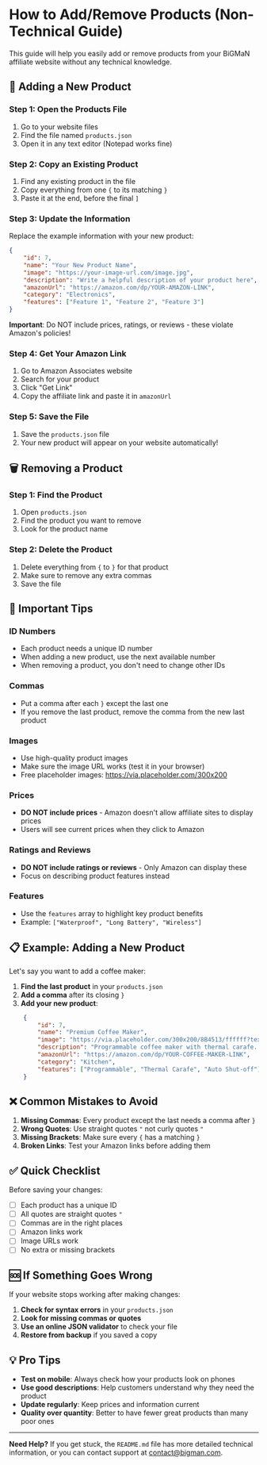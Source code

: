 # How to Add/Remove Products (Non-Technical Guide)

This guide will help you easily add or remove products from your BiGMaN affiliate website without any technical knowledge.

## 📝 Adding a New Product

### Step 1: Open the Products File
1. Go to your website files
2. Find the file named `products.json`
3. Open it in any text editor (Notepad works fine)

### Step 2: Copy an Existing Product
1. Find any existing product in the file
2. Copy everything from one `{` to its matching `}`
3. Paste it at the end, before the final `]`

### Step 3: Update the Information
Replace the example information with your new product:

```json
{
    "id": 7,
    "name": "Your New Product Name",
    "image": "https://your-image-url.com/image.jpg",
    "description": "Write a helpful description of your product here",
    "amazonUrl": "https://amazon.com/dp/YOUR-AMAZON-LINK",
    "category": "Electronics",
    "features": ["Feature 1", "Feature 2", "Feature 3"]
}
```

**Important**: Do NOT include prices, ratings, or reviews - these violate Amazon's policies!

### Step 4: Get Your Amazon Link
1. Go to Amazon Associates website
2. Search for your product
3. Click "Get Link"
4. Copy the affiliate link and paste it in `amazonUrl`

### Step 5: Save the File
1. Save the `products.json` file
2. Your new product will appear on your website automatically!

## 🗑️ Removing a Product

### Step 1: Find the Product
1. Open `products.json`
2. Find the product you want to remove
3. Look for the product name

### Step 2: Delete the Product
1. Delete everything from `{` to `}` for that product
2. Make sure to remove any extra commas
3. Save the file

## 🔧 Important Tips

### ID Numbers
- Each product needs a unique ID number
- When adding a new product, use the next available number
- When removing a product, you don't need to change other IDs

### Commas
- Put a comma after each `}` except the last one
- If you remove the last product, remove the comma from the new last product

### Images
- Use high-quality product images
- Make sure the image URL works (test it in your browser)
- Free placeholder images: https://via.placeholder.com/300x200

### Prices
- **DO NOT include prices** - Amazon doesn't allow affiliate sites to display prices
- Users will see current prices when they click to Amazon

### Ratings and Reviews
- **DO NOT include ratings or reviews** - Only Amazon can display these
- Focus on describing product features instead

### Features
- Use the `features` array to highlight key product benefits
- Example: `["Waterproof", "Long Battery", "Wireless"]`

## 📋 Example: Adding a New Product

Let's say you want to add a coffee maker:

1. **Find the last product** in your `products.json`
2. **Add a comma** after its closing `}`
3. **Add your new product**:

```json
    {
        "id": 7,
        "name": "Premium Coffee Maker",
        "image": "https://via.placeholder.com/300x200/8B4513/ffffff?text=Coffee+Maker",
        "description": "Programmable coffee maker with thermal carafe. Brews perfect coffee every time with advanced temperature control.",
        "amazonUrl": "https://amazon.com/dp/YOUR-COFFEE-MAKER-LINK",
        "category": "Kitchen",
        "features": ["Programmable", "Thermal Carafe", "Auto Shut-off"]
    }
```

## ❌ Common Mistakes to Avoid

1. **Missing Commas**: Every product except the last needs a comma after `}`
2. **Wrong Quotes**: Use straight quotes `"` not curly quotes `"`
3. **Missing Brackets**: Make sure every `{` has a matching `}`
4. **Broken Links**: Test your Amazon links before adding them

## ✅ Quick Checklist

Before saving your changes:
- [ ] Each product has a unique ID
- [ ] All quotes are straight quotes `"`
- [ ] Commas are in the right places
- [ ] Amazon links work
- [ ] Image URLs work
- [ ] No extra or missing brackets

## 🆘 If Something Goes Wrong

If your website stops working after making changes:

1. **Check for syntax errors** in your `products.json`
2. **Look for missing commas or quotes**
3. **Use an online JSON validator** to check your file
4. **Restore from backup** if you saved a copy

## 💡 Pro Tips

- **Test on mobile**: Always check how your products look on phones
- **Use good descriptions**: Help customers understand why they need the product
- **Update regularly**: Keep prices and information current
- **Quality over quantity**: Better to have fewer great products than many poor ones

---

**Need Help?** If you get stuck, the `README.md` file has more detailed technical information, or you can contact support at contact@bigman.com.
